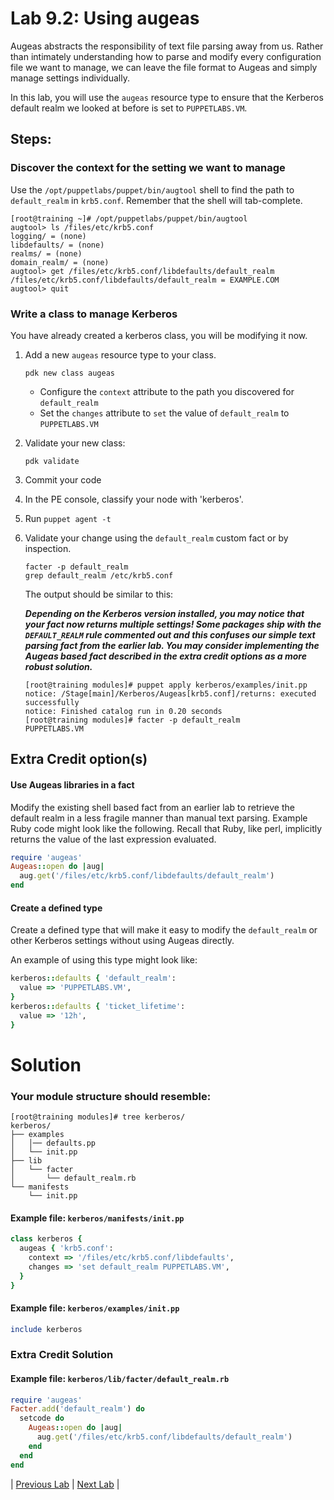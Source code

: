 # Lab 9.2: Using augeas

Augeas abstracts the responsibility of text file parsing away from us. Rather than intimately understanding how to parse and modify every configuration file we want to manage, we can leave the file format to Augeas and simply manage settings individually.

In this lab, you will use the `augeas` resource type to ensure that the Kerberos default realm we looked at before is set to `PUPPETLABS.VM`.

## Steps:

### Discover the context for the setting we want to manage

Use the `/opt/puppetlabs/puppet/bin/augtool` shell to find the path to `default_realm`
in `krb5.conf`. Remember that the shell will tab-complete.

```
[root@training ~]# /opt/puppetlabs/puppet/bin/augtool
augtool> ls /files/etc/krb5.conf
logging/ = (none)
libdefaults/ = (none)
realms/ = (none)
domain_realm/ = (none)
augtool> get /files/etc/krb5.conf/libdefaults/default_realm
/files/etc/krb5.conf/libdefaults/default_realm = EXAMPLE.COM
augtool> quit
```

### Write a class to manage Kerberos

You have already created a kerberos class, you will be modifying it now.

1. Add a new `augeas` resource type to your class.

    ```pdk new class augeas```

    * Configure the `context` attribute to the path you discovered for `default_realm`
    * Set the `changes` attribute to `set` the value of `default_realm` to `PUPPETLABS.VM`
1. Validate your new class:

    ```pdk validate```
1. Commit your code
1. In the PE console, classify your node with 'kerberos'.
1. Run `puppet agent -t`
1. Validate your change using the `default_realm` custom fact or by inspection.
    ```
    facter -p default_realm
    grep default_realm /etc/krb5.conf
    ```

    The output should be similar to this:

    **_Depending on the Kerberos version installed, you may notice that your fact now returns multiple settings! Some packages ship with the `DEFAULT_REALM` rule commented out and this confuses our simple text parsing fact from the earlier lab. You may consider implementing the Augeas based fact described in the extra credit options as a more robust solution._**

    ```
    [root@training modules]# puppet apply kerberos/examples/init.pp
    notice: /Stage[main]/Kerberos/Augeas[krb5.conf]/returns: executed successfully
    notice: Finished catalog run in 0.20 seconds
    [root@training modules]# facter -p default_realm
    PUPPETLABS.VM
    ```

## Extra Credit option(s)

#### Use Augeas libraries in a fact

Modify the existing shell based fact from an earlier lab to retrieve the default realm in a less fragile manner than manual text parsing. Example Ruby code might look like the following. Recall that Ruby, like perl, implicitly returns the value of the last expression evaluated.

```ruby
require 'augeas'
Augeas::open do |aug|
  aug.get('/files/etc/krb5.conf/libdefaults/default_realm')
end
```

#### Create a defined type

Create a defined type that will make it easy to modify the `default_realm` or
other Kerberos settings without using Augeas directly.

An example of using this type might look like:

```ruby
kerberos::defaults { 'default_realm':
  value => 'PUPPETLABS.VM',
}
kerberos::defaults { 'ticket_lifetime':
  value => '12h',
}
```

# Solution

### Your module structure should resemble:

```
[root@training modules]# tree kerberos/
kerberos/
├── examples
│   │── defaults.pp
│   └── init.pp
├── lib
│   └── facter
│       └── default_realm.rb
└── manifests
    └── init.pp
```

#### Example file: `kerberos/manifests/init.pp`

```ruby
class kerberos {
  augeas { 'krb5.conf':
    context => '/files/etc/krb5.conf/libdefaults',
    changes => 'set default_realm PUPPETLABS.VM',
  }
}
```

#### Example file: `kerberos/examples/init.pp`

```ruby
include kerberos
```

### Extra Credit Solution

#### Example file: `kerberos/lib/facter/default_realm.rb`

```ruby
require 'augeas'
Facter.add('default_realm') do
  setcode do
    Augeas::open do |aug|
      aug.get('/files/etc/krb5.conf/libdefaults/default_realm')
    end
  end
end
```

|  [Previous Lab](../lab-09.1-Managing-file-content)  |  [Next Lab](../lab-10.1-Inherited-classes)  |